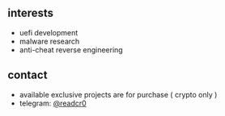 ## interests

- uefi development  
- malware research  
- anti-cheat reverse engineering  

## contact
- available exclusive projects are for purchase ( crypto only )
- telegram: [@readcr0](https://t.me/readcr0)
